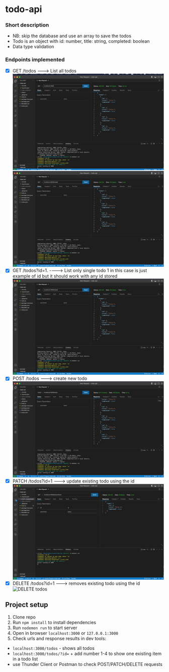 # todo-api
### Short description
- NB: skip the database and use an array to save the todos
- Todo is an object with id: number, title: string, completed: boolean
- Data type validation

### Endpoints implemented
- [X] GET  /todos ---> List all todos
![GET home](https://github.com/yulsmir/todo-api/blob/master/assets/screenshots/get-home.png)
![GET todos](https://github.com/yulsmir/todo-api/blob/master/assets/screenshots/get-todos.png)
- [X] GET  /todos?id=1. ----> List only single todo 1 in this case is just example of id but it should work with any id stored
![GET todo by id](https://github.com/yulsmir/todo-api/blob/master/assets/screenshots/get-todos.png)
- [X] POST /todos ---> create new todo
![POST todos](https://github.com/yulsmir/todo-api/blob/master/assets/screenshots/post-todos.png)
- [X] PATCH /todos?id=1  ---> update existing todo using the id
![PATCH todo by id](https://github.com/yulsmir/todo-api/blob/master/assets/screenshots/get-id.png)
- [X] DELETE /todos?id=1  ---> removes existing todo using the id
![DELETE todos](https://github.com/yulsmir/todo-api/blob/master/assets/screenshots/delet-todo.png)

## Project setup
1. Clone repo
2. Run ```npm install``` to install dependencies
3. Run ```nodemon run``` to start server
4. Open in browser ```localhost:3000``` or ```127.0.0.1:3000```
5. Check urls and response results in dev tools:
  - ```localhost:3000/todos``` - shows all todos
  - ```localhost:3000/todos/?id=``` + add number 1-4 to show one existing item in a todo list 
  - use Thunder Client or Postman to check POST/PATCH/DELETE requests
